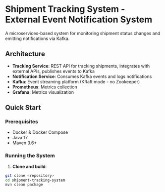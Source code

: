 # Shipment Tracking System - External Event Notification System

A microservices-based system for monitoring shipment status changes and emitting notifications via Kafka.

## Architecture

- **Tracking Service**: REST API for tracking shipments, integrates with external APIs, publishes events to Kafka
- **Notification Service**: Consumes Kafka events and logs notifications
- **Kafka**: Event streaming platform (KRaft mode - no Zookeeper)
- **Prometheus**: Metrics collection
- **Grafana**: Metrics visualization

## Quick Start

### Prerequisites
- Docker & Docker Compose
- Java 17
- Maven 3.6+

### Running the System

1. **Clone and build**:
```bash
git clone <repository>
cd shipment-tracking-system
mvn clean package